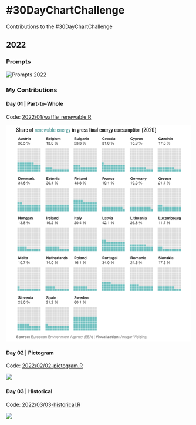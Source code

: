 \#30DayChartChallenge
================

Contributions to the \#30DayChartChallenge

## 2022

### Prompts

![Prompts 2022](https://pbs.twimg.com/media/FOEPn_hXsAgct7P?format=jpg)

### My Contributions

#### Day 01 \| Part-to-Whole

Code: [2022/01/waffle\_renewable.R](2022/01/waffle_renewable.R)

![](2022/01/01-waffle-renewable.png)

#### Day 02 \| Pictogram

Code: [2022/02/02-pictogram.R](2022/02/02-pictogram.R)

![](2022/02/Group%201%20(1).png)

#### Day 03 \| Historical

Code: [2022/03/03-historical.R](2022/03/03-historical.R)

![](2022/03/03-historical2.png)
